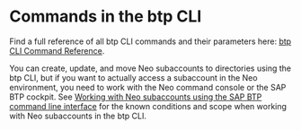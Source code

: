 <!-- loioa03a5550cdd44fa48ff78d70ca7c9651 -->

# Commands in the btp CLI

Find a full reference of all btp CLI commands and their parameters here: [btp CLI Command Reference](https://help.sap.com/docs/BTP/btp-cli/intro.html).

You can create, update, and move Neo subaccounts to directories using the btp CLI, but if you want to actually access a subaccount in the Neo environment, you need to work with the Neo command console or the SAP BTP cockpit. See [Working with Neo subaccounts using the SAP BTP command line interface](../10-concepts-neo/working-with-cloud-management-tools-feature-set-b-in-the-neo-environment-8c963e8.md#loio8c963e83a42545e29d1b4277a287a01b__section_s11_gyn_gnb) for the known conditions and scope when working with Neo subaccounts in the btp CLI.

